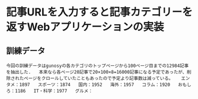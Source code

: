 # 記事URLを入力すると記事カテゴリーを返すWebアプリケーションの実装

## 訓練データ
`今回の訓練データはgunosyの各カテゴリのトップページから100ページ目までの12984記事を抽出した.  
本来なら各ページ20記事で20×100×8=16000記事になる予定であったが、削除されたページをクロールしていたこともあったので予定より記事数は減っている。  
エンタメ：1897  
スポーツ：1874  
国内：1952  
海外：1957  
コラム：1920  
おもしろ：1186  
IT・科学：1977  
グルメ：  
`